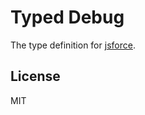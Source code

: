 # Typed Debug

The type definition for [jsforce](https://github.com/visionmedia/jsforce).

## License

MIT
